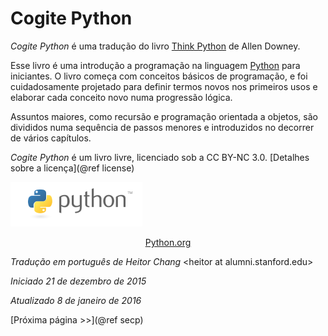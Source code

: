 # Cogite Python

*Cogite Python* é uma tradução do livro [Think Python](http://thinkpython2.com) de Allen Downey.

Esse livro é uma introdução a programação na linguagem [Python](https://www.python.org/) para iniciantes. O livro começa com conceitos básicos de programação, e foi cuidadosamente projetado para definir termos novos nos primeiros usos e elaborar cada conceito novo numa progressão lógica.

Assuntos maiores, como recursão e programação orientada a objetos, são divididos numa sequência de passos menores e introduzidos no decorrer de vários capítulos.

*Cogite Python* é um livro livre, licenciado sob a CC BY-NC 3.0. [Detalhes sobre a licença](@ref license)

![Python logo](figures/python-logo.png)
<center><a href="http://python.org/">Python.org</a></center>

*Tradução em português de Heitor Chang* &lt;heitor at alumni.stanford.edu&gt;

*Iniciado 21 de dezembro de 2015*

*Atualizado 8 de janeiro de 2016*

[Próxima página >>](@ref secp)
